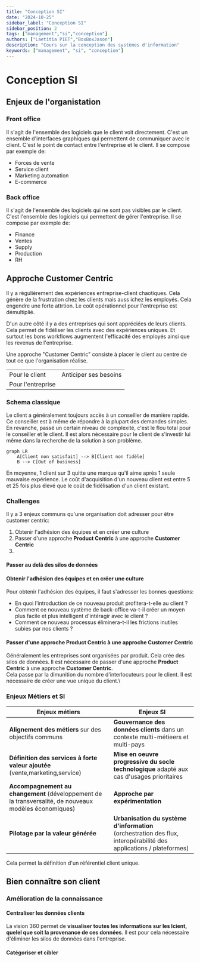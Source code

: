 ```yaml
---
title: "Conception SI"
date: "2024-10-25"
sidebar_label: "Conception SI"
sidebar_position: 2
tags: ["management","si","conception"]
authors: ["Laetitia PIET","BoxBoxJason"]
description: "Cours sur la conception des systèmes d'information"
keywords: ["management", "si", "conception"]
---
```


# Conception SI

## Enjeux de l'organistation

### Front office
Il s'agit de l'ensemble des logiciels que le client voit directement. C'est un ensemble d'interfaces graphiques qui permettent de communiquer avec le client. C'est le point de contact entre l'entreprise et le client.
Il se compose par exemple de:
- Forces de vente
- Service client
- Marketing automation
- E-commerce

### Back office
Il s'agit de l'ensemble des logiciels qui ne sont pas visibles par le client. C'est l'ensemble des logiciels qui permettent de gérer l'entreprise. Il se compose par exemple de:
- Finance
- Ventes
- Supply
- Production
- RH

## Approche Customer Centric
Il y a régulièrement des expériences entreprise-client chaotiques. Cela génère de la frustration chez les clients mais auss ichez les employés. Cela engendre une forte attrtion. Le coût opérationnel pour l'entreprise est démultiplié.

D'un autre côté il y a des entreprises qui sont appréciées de leurs clients. Cela permet de fidéliser les clients avec des expériences uniques. Et surtout les bons workflows augmentent l'efficacité des employés ainsi que les revenus de l'entreprise.

Une approche "Customer Centric" consiste à placer le client au centre de tout ce que l'organisation réalise.

|||
|---|---|
|Pour le client|Anticiper ses besoins|
|Pour l'entreprise|

### Schema classique
Le client a généralement toujours accès à un conseiller de manière rapide. Ce conseiller est à même de répondre à la plupart des demandes simples. En revanche, passé un certain niveau de complexité, c'est le flou total pour le conseiller et le client. Il est alors nécessaire pour le client de s'investir lui même dans la recherche de la solution à son problème.

```mermaid
graph LR
    A[Client non satisfait] --> B[Client non fidèle]
    B --> C[Out of business]
```

En moyenne, 1 client sur 3 quitte une marque qu'il aime après 1 seule mauvaise expérience.
Le coût d'acquisition d'un nouveau client est entre 5 et 25 fois plus élevé que le coût de fidélisation d'un client existant.

### Challenges
Il y a 3 enjeux communs qu'une organisation doit adresser pour être customer centric:
1. Obtenir l'adhésion des équipes et en créer une culture
2. Passer d'une approche **Product Centric** à une approche **Customer Centric**
3.

#### Passer au delà des silos de données

#### Obtenir l'adhésion des équipes et en créer une culture
Pour obtenir l'adhésion des équipes, il faut s'adresser les bonnes questions:
- En quoi l'introduction de ce nouveau produit profitera-t-elle au client ?
- Comment ce nouveau système de back-office va-t-il créer un moyen plus facile et plus intelligent d'intéragir avec le client ?
- Comment ce nouveau processus éliminera-t-il les frictions inutiles subies par nos clients ?

#### Passer d'une approche **Product Centric** à une approche **Customer Centric**
Généralement les entreprises sont organisées par produit. Cela crée des silos de données. Il est nécessaire de passer d'une approche **Product Centric** à une approche **Customer Centric**.\
Cela passe par la dimunition du nombre d'interlocuteurs pour le client. Il est nécessaire de créer une vue unique du client.\

### Enjeux Métiers et SI

|Enjeux métiers|Enjeux SI|
|---|---|
|**Alignement des métiers** sur des objectifs communs|**Gouvernance des données clients** dans un contexte multi-métieers et multi-pays|
|**Définition des services à forte valeur ajoutée** (vente,marketing,service)|**Mise en oeuvre progressive du socle technologique** adapté aux cas d'usages prioritaires|
|**Accompagnement au changement** (développement de la transversalité, de nouveaux modèles économiques)|**Approche par expérimentation**|
|**Pilotage par la valeur générée**|**Urbanisation du système d'information** (orchestration des flux, interopérabilité des applications / plateformes)|

Cela permet la définition d'un référentiel client unique.

## Bien connaître son client

###  Amélioration de la connaissance

#### Centraliser les données clients
La vision 360 permet de **visualiser toutes les informations sur les lcient, quelel que soit la provenance de ces données**. Il est pour cela nécessaire d'éliminer les silos de données dans l'entreprise.

#### Catégoriser et cibler
